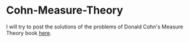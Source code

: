# Cohn-Measure-Theory

I will try to post the solutions of the problems of Donald Cohn's Measure Theory book [here](https://github.com/ashishKujur7/Cohn-Measure-Theory/raw/main/main.pdf).
